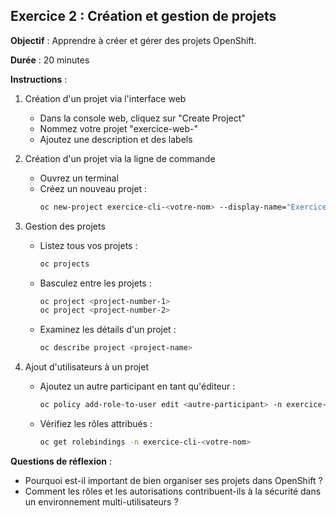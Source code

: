 ## Exercice 2 : Création et gestion de projets

**Objectif** : Apprendre à créer et gérer des projets OpenShift.

**Durée** : 20 minutes

**Instructions** :

1. Création d'un projet via l'interface web
   - Dans la console web, cliquez sur "Create Project"
   - Nommez votre projet "exercice-web-<votre-nom>"
   - Ajoutez une description et des labels

2. Création d'un projet via la ligne de commande
   - Ouvrez un terminal
   - Créez un nouveau projet :
     ```bash
     oc new-project exercice-cli-<votre-nom> --display-name="Exercice CLI <Votre Nom>" --description="Projet créé via CLI"
     ```

3. Gestion des projets
   - Listez tous vos projets :
     ```bash
     oc projects
     ```
   - Basculez entre les projets :
     ```bash
     oc project <project-number-1>
     oc project <project-number-2>
     ```
   - Examinez les détails d'un projet :
     ```bash
     oc describe project <project-name>
     ```

4. Ajout d'utilisateurs à un projet
   - Ajoutez un autre participant en tant qu'éditeur :
     ```bash
     oc policy add-role-to-user edit <autre-participant> -n exercice-cli-<votre-nom>
     ```
   - Vérifiez les rôles attribués :
     ```bash
     oc get rolebindings -n exercice-cli-<votre-nom>
     ```

**Questions de réflexion** :
- Pourquoi est-il important de bien organiser ses projets dans OpenShift ?
- Comment les rôles et les autorisations contribuent-ils à la sécurité dans un environnement multi-utilisateurs ?